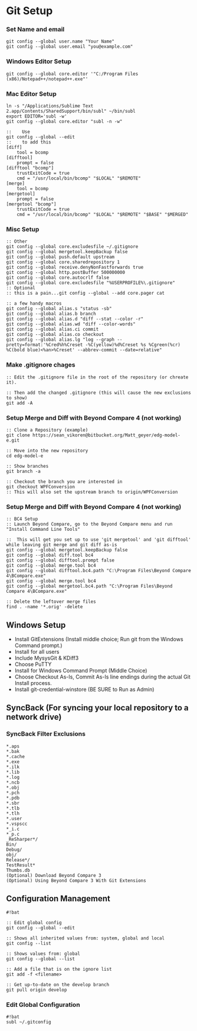 Git Setup
======================

### Set Name and email ###
```
git config --global user.name "Your Name"
git config --global user.email "you@example.com"

```

### Windows Editor Setup
```
git config --global core.editor '"C:/Program Files (x86)/Notepad++/notepad++.exe"'
```


### Mac Editor Setup
```
ln -s "/Applications/Sublime Text 2.app/Contents/SharedSupport/bin/subl" ~/bin/subl
export EDITOR='subl -w'
git config --global core.editor "subl -n -w"

::    Use
git config --global --edit
::    to add this
[diff]
    tool = bcomp
[difftool]
    prompt = false
[difftool "bcomp"]
    trustExitCode = true
    cmd = "/usr/local/bin/bcomp" "$LOCAL" "$REMOTE"
[merge]
    tool = bcomp
[mergetool]
    prompt = false
[mergetool "bcomp"]
    trustExitCode = true
    cmd = "/usr/local/bin/bcomp" "$LOCAL" "$REMOTE" "$BASE" "$MERGED"
```


### Misc Setup
```
:: Other
git config --global core.excludesfile ~/.gitignore
git config --global mergetool.keepBackup false
git config --global push.default upstream
git config --global core.sharedrepository 1
git config --global receive.denyNonFastforwards true
git config --global http.postBuffer 500000000
git config --global core.autocrlf false
git config --global core.excludesfile "%USERPROFILE%\.gitignore"
:: Optional
:: this is a pain...git config --global --add core.pager cat

:: a few handy macros
git config --global alias.s "status -sb"
git config --global alias.b branch
git config --global alias.d "diff --stat --color -r"
git config --global alias.wd "diff --color-words"
git config --global alias.ci commit
git config --global alias.co checkout
git config --global alias.lg "log --graph --pretty=format:'%Cred%h%Creset -%C(yellow)%d%Creset %s %Cgreen(%cr) %C(bold blue)<%an>%Creset' --abbrev-commit --date=relative"

```


### Make .gitignore chages
```
:: Edit the .gitignore file in the root of the repository (or chreate it).

:: Then add the changed .gitignore (this will cause the new exclusions to show)
git add -A
```

### Setup Merge and Diff with Beyond Compare 4 (not working)

```
:: Clone a Repository (example)
git clone https://sean_vikoren@bitbucket.org/Matt_geyer/edg-model-e.git

:: Move into the new repository 
cd edg-model-e

:: Show branches
git branch -a

:: Checkout the branch you are interested in
git checkout WPFConversion
:: This will also set the upstream branch to origin/WPFConversion
```

### Setup Merge and Diff with Beyond Compare 4 (not working)

```
:: BC4 Setup
:: Launch Beyond Compare, go to the Beyond Compare menu and run "Install Command Line Tools"

::  This will get you set up to use 'git mergetool' and 'git difftool' while leaving git merge and git diff as-is
git config --global mergetool.keepBackup false
git config --global diff.tool bc4
git config --global difftool.prompt false
git config --global merge.tool bc4
git config --global difftool.bc4.path "C:\Program Files\Beyond Compare 4\BCompare.exe"
git config --global merge.tool bc4
git config --global mergetool.bc4.path "C:\Program Files\Beyond Compare 4\BCompare.exe"

:: Delete the leftover merge files
find . -name '*.orig' -delete

```

## Windows Setup

* Install GitExtensions (Install middle choice; Run git from the Windows Command prompt.)
* Install for all users
* Include MysysGit & KDiff3
* Choose PuTTY
* Install for Windows Command Prompt (Middle Choice)
* Choose Checkout As-Is, Commit As-Is line endings during the actual Git Install process.
* Install git-credential-winstore (BE SURE to Run as Admin)

## SyncBack (For syncing your local repository to a network drive)
 
### SyncBack Filter Exclusions
```
*.aps
*.bak
*.cache
*.exe
*.ilk
*.lib
*.log
*.ncb
*.obj
*.pch
*.pdb
*.sbr
*.tlb
*.tlh
*.user
*.vspscc
*_i.c
*_p.c
_ReSharper*/
Bin/
Debug/
obj/
Release*/
TestResult*
Thumbs.db
(Optional) Download Beyond Compare 3
(Optional) Using Beyond Compare 3 With Git Extensions
```

## Configuration Management

```
#!bat

:: Edit global config
git config --global --edit

:: Shows all inherited values from: system, global and local
git config --list

:: Shows values from: global
git config --global --list

:: Add a file that is on the ignore list 
git add -f <filename>

:: Get up-to-date on the develop branch
git pull origin develop

``` 

### Edit Global Configuration
```
#!bat
subl ~/.gitconfig
```

